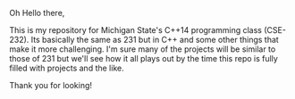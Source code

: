 Oh Hello there,

This is my repository for Michigan State's C++14 programming class (CSE-232). Its basically the same as 231 but in C++ and some other things that make it more challenging. I'm sure many of the projects will be similar to those of 231 but we'll see how it all plays out by the time this repo is fully filled with projects and the like.

Thank you for looking!
